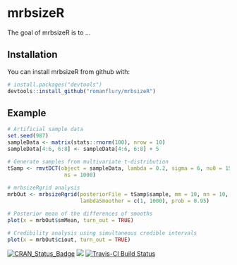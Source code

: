 # mrbsizeR

The goal of mrbsizeR is to ...

## Installation

You can install mrbsizeR from github with:


``` r
# install.packages("devtools")
devtools::install_github("romanflury/mrbsizeR")
```


## Example

``` r
# Artificial sample data
set.seed(987)
sampleData <- matrix(stats::rnorm(100), nrow = 10)
sampleData[4:6, 6:8] <- sampleData[4:6, 6:8] + 5

# Generate samples from multivariate t-distribution
tSamp <- rmvtDCT(object = sampleData, lambda = 0.2, sigma = 6, nu0 = 15,
                  ns = 1000)  
 
# mrbsizeRgrid analysis
mrbOut <- mrbsizeRgrid(posteriorFile = tSamp$sample, mm = 10, nn = 10,
                       lambdaSmoother = c(1, 1000), prob = 0.95)

# Posterior mean of the differences of smooths
plot(x = mrbOut$smMean, turn_out = TRUE)

# Credibility analysis using simultaneous credible intervals
plot(x = mrbOut$ciout, turn_out = TRUE) 
```
[![CRAN_Status_Badge](http://www.r-pkg.org/badges/version/mrbsizeR)](https://cran.r-project.org/package=mrbsizeR)
[![](https://cranlogs.r-pkg.org/badges/mrbsizeR)](https://cran.r-project.org/package=mrbsizeR)
[![Travis-CI Build Status](https://travis-ci.org/romanflury/mrbsizeR.svg?branch=master)](https://travis-ci.org/romanflury/mrbsizeR)

